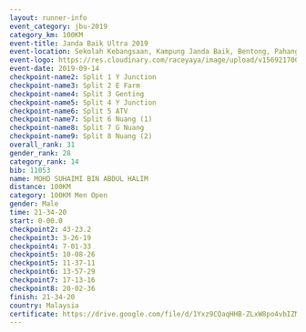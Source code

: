 ```yaml
---
layout: runner-info 
event_category: jbu-2019 
category_km: 100KM 
event-title: Janda Baik Ultra 2019
event-location: Sekolah Kebangsaan, Kampung Janda Baik, Bentong, Pahang, Malaysia 
event-logo: https://res.cloudinary.com/raceyaya/image/upload/v1569217009/logo/janda-baik_vch1pc.jpg 
event-date: 2019-09-14 
checkpoint-name2: Split 1 Y Junction 
checkpoint-name3: Split 2 E Farm 
checkpoint-name4: Split 3 Genting 
checkpoint-name5: Split 4 Y Junction 
checkpoint-name6: Split 5 ATV 
checkpoint-name7: Split 6 Nuang (1) 
checkpoint-name8: Split 7 G Nuang 
checkpoint-name9: Split 8 Nuang (2) 
overall_rank: 31
gender_rank: 28
category_rank: 14
bib: 11053
name: MOHD SUHAIMI BIN ABDUL HALIM
distance: 100KM
category: 100KM Men Open
gender: Male
time: 21-34-20
start: 0-00.0
checkpoint2: 43-23.2
checkpoint3: 3-26-19
checkpoint4: 7-01-33
checkpoint5: 10-08-26
checkpoint5: 11-37-11
checkpoint6: 13-57-29
checkpoint7: 17-13-16
checkpoint8: 20-02-36
finish: 21-34-20
country: Malaysia
certificate: https://drive.google.com/file/d/1Yxz9CQaqHHB-ZLxW8po4vbIZM1Hu_Vod/view?usp=sharing
---
```

